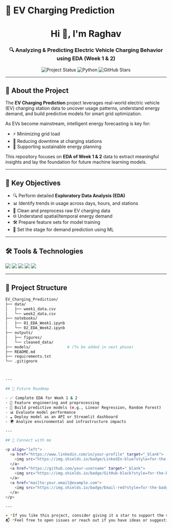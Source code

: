 # 🔋 EV Charging Prediction

<h1 align="center">Hi 👋, I'm Raghav</h1>
<h3 align="center">🔍 Analyzing & Predicting Electric Vehicle Charging Behavior using EDA (Week 1 & 2)</h3>

<p align="center">
  <img src="https://img.shields.io/badge/status-in--progress-yellow?style=flat-square&logo=github" alt="Project Status"/>
  <img src="https://img.shields.io/badge/Made%20with-Python-blue?style=flat-square&logo=python&logoColor=white" alt="Python"/>
  <img src="https://img.shields.io/github/stars/your-username/ev-charging-prediction?style=social" alt="GitHub Stars"/>
</p>

---

## 📌 About the Project

The **EV Charging Prediction** project leverages real-world electric vehicle (EV) charging station data to uncover usage patterns, understand energy demand, and build predictive models for smart grid optimization.

As EVs become mainstream, intelligent energy forecasting is key for:

- ⚡ Minimizing grid load
- 🔌 Reducing downtime at charging stations
- 🌱 Supporting sustainable energy planning

This repository focuses on **EDA of Week 1 & 2** data to extract meaningful insights and lay the foundation for future machine learning models.

---

## 🎯 Key Objectives

- 🔍 Perform detailed **Exploratory Data Analysis (EDA)**
- 📊 Identify trends in usage across days, hours, and stations
- 🧹 Clean and preprocess raw EV charging data
- 🌐 Understand spatial/temporal energy demand
- 🛠️ Prepare feature sets for model training
- 🔮 Set the stage for demand prediction using ML

---

## 🛠️ Tools & Technologies

<p align="left">
  <a href="https://www.python.org/" target="_blank"><img src="https://img.shields.io/badge/Python-3776AB?style=for-the-badge&logo=python&logoColor=white"/></a>
  <a href="https://pandas.pydata.org/" target="_blank"><img src="https://img.shields.io/badge/Pandas-150458?style=for-the-badge&logo=pandas&logoColor=white"/></a>
  <a href="https://seaborn.pydata.org/" target="_blank"><img src="https://img.shields.io/badge/Seaborn-Blue?style=for-the-badge&logoColor=white"/></a>
  <a href="https://scikit-learn.org/" target="_blank"><img src="https://img.shields.io/badge/Scikit--Learn-F7931E?style=for-the-badge&logo=scikitlearn&logoColor=white"/></a>
  <a href="https://matplotlib.org/" target="_blank"><img src="https://img.shields.io/badge/Matplotlib-Blue?style=for-the-badge&logo=matplotlib&logoColor=white"/></a>
</p>

---

## 📁 Project Structure

```bash
EV_Charging_Prediction/
├── data/
│   ├── week1_data.csv
│   └── week2_data.csv
├── notebooks/
│   ├── 01_EDA_Week1.ipynb
│   └── 02_EDA_Week2.ipynb
├── outputs/
│   ├── figures/
│   └── cleaned_data/
├── models/                # (To be added in next phase)
├── README.md
├── requirements.txt
└── .gitignore



---

## 🚀 Future Roadmap

- ✅ Complete EDA for Week 1 & 2
- 🧠 Feature engineering and preprocessing
- 🤖 Build predictive models (e.g., Linear Regression, Random Forest)
- 📊 Evaluate model performance
- ☁️ Deploy model as an API or Streamlit dashboard
- 🌍 Analyze environmental and infrastructure impacts

---

## 🤝 Connect with me

<p align="left">
  <a href="https://www.linkedin.com/in/your-profile" target="_blank">
    <img src="https://img.shields.io/badge/LinkedIn-blue?style=for-the-badge&logo=linkedin&logoColor=white" alt="LinkedIn"/>
  </a>
  <a href="https://github.com/your-username" target="_blank">
    <img src="https://img.shields.io/badge/GitHub-black?style=for-the-badge&logo=github&logoColor=white" alt="GitHub"/>
  </a>
  <a href="mailto:your.email@example.com">
    <img src="https://img.shields.io/badge/Email-red?style=for-the-badge&logo=gmail&logoColor=white" alt="Email"/>
  </a>
</p>

---

⭐️ *If you like this project, consider giving it a star to support the work!*  
📬 *Feel free to open issues or reach out if you have ideas or suggestions!*


